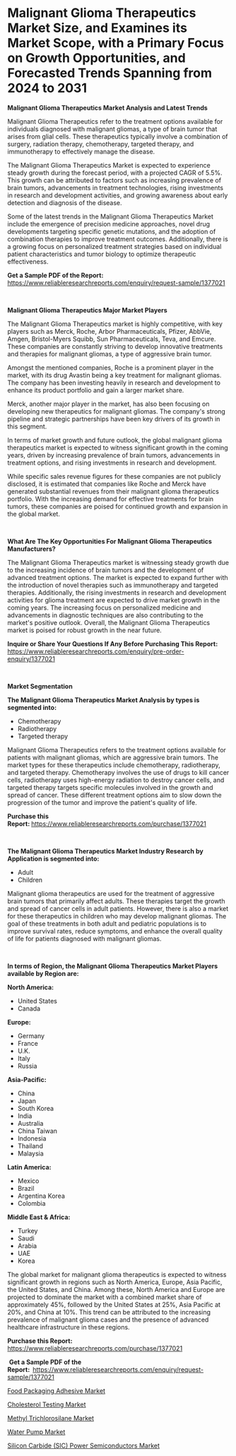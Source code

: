 <p><h1>Malignant Glioma Therapeutics Market Size, and Examines its Market Scope, with a Primary Focus on Growth Opportunities, and Forecasted Trends Spanning from 2024 to 2031</h1></p><p><strong>Malignant Glioma Therapeutics Market Analysis and Latest Trends</strong></p>
<p><p>Malignant Glioma Therapeutics refer to the treatment options available for individuals diagnosed with malignant gliomas, a type of brain tumor that arises from glial cells. These therapeutics typically involve a combination of surgery, radiation therapy, chemotherapy, targeted therapy, and immunotherapy to effectively manage the disease.</p><p>The Malignant Glioma Therapeutics Market is expected to experience steady growth during the forecast period, with a projected CAGR of 5.5%. This growth can be attributed to factors such as increasing prevalence of brain tumors, advancements in treatment technologies, rising investments in research and development activities, and growing awareness about early detection and diagnosis of the disease.</p><p>Some of the latest trends in the Malignant Glioma Therapeutics Market include the emergence of precision medicine approaches, novel drug developments targeting specific genetic mutations, and the adoption of combination therapies to improve treatment outcomes. Additionally, there is a growing focus on personalized treatment strategies based on individual patient characteristics and tumor biology to optimize therapeutic effectiveness.</p></p>
<p><strong>Get a Sample PDF of the Report:&nbsp;</strong> <a href="https://www.reliableresearchreports.com/enquiry/request-sample/1377021">https://www.reliableresearchreports.com/enquiry/request-sample/1377021</a></p>
<p>&nbsp;</p>
<p><strong>Malignant Glioma Therapeutics Major Market Players</strong></p>
<p><p>The Malignant Glioma Therapeutics market is highly competitive, with key players such as Merck, Roche, Arbor Pharmaceuticals, Pfizer, AbbVie, Amgen, Bristol-Myers Squibb, Sun Pharmaceuticals, Teva, and Emcure. These companies are constantly striving to develop innovative treatments and therapies for malignant gliomas, a type of aggressive brain tumor.</p><p>Amongst the mentioned companies, Roche is a prominent player in the market, with its drug Avastin being a key treatment for malignant gliomas. The company has been investing heavily in research and development to enhance its product portfolio and gain a larger market share.</p><p>Merck, another major player in the market, has also been focusing on developing new therapeutics for malignant gliomas. The company's strong pipeline and strategic partnerships have been key drivers of its growth in this segment.</p><p>In terms of market growth and future outlook, the global malignant glioma therapeutics market is expected to witness significant growth in the coming years, driven by increasing prevalence of brain tumors, advancements in treatment options, and rising investments in research and development.</p><p>While specific sales revenue figures for these companies are not publicly disclosed, it is estimated that companies like Roche and Merck have generated substantial revenues from their malignant glioma therapeutics portfolio. With the increasing demand for effective treatments for brain tumors, these companies are poised for continued growth and expansion in the global market.</p></p>
<p>&nbsp;</p>
<p><strong>What Are The Key Opportunities For Malignant Glioma Therapeutics Manufacturers?</strong></p>
<p><p>The Malignant Glioma Therapeutics market is witnessing steady growth due to the increasing incidence of brain tumors and the development of advanced treatment options. The market is expected to expand further with the introduction of novel therapies such as immunotherapy and targeted therapies. Additionally, the rising investments in research and development activities for glioma treatment are expected to drive market growth in the coming years. The increasing focus on personalized medicine and advancements in diagnostic techniques are also contributing to the market's positive outlook. Overall, the Malignant Glioma Therapeutics market is poised for robust growth in the near future.</p></p>
<p><strong>Inquire or Share Your Questions If Any Before Purchasing This Report:</strong> <a href="https://www.reliableresearchreports.com/enquiry/pre-order-enquiry/1377021">https://www.reliableresearchreports.com/enquiry/pre-order-enquiry/1377021</a></p>
<p>&nbsp;</p>
<p><strong>Market Segmentation</strong></p>
<p><strong>The Malignant Glioma Therapeutics Market Analysis by types is segmented into:</strong></p>
<p><ul><li>Chemotherapy</li><li>Radiotherapy</li><li>Targeted therapy</li></ul></p>
<p><p>Malignant Glioma Therapeutics refers to the treatment options available for patients with malignant gliomas, which are aggressive brain tumors. The market types for these therapeutics include chemotherapy, radiotherapy, and targeted therapy. Chemotherapy involves the use of drugs to kill cancer cells, radiotherapy uses high-energy radiation to destroy cancer cells, and targeted therapy targets specific molecules involved in the growth and spread of cancer. These different treatment options aim to slow down the progression of the tumor and improve the patient's quality of life.</p></p>
<p><strong>Purchase this Report:&nbsp;</strong><a href="https://www.reliableresearchreports.com/purchase/1377021">https://www.reliableresearchreports.com/purchase/1377021</a></p>
<p>&nbsp;</p>
<p><strong>The Malignant Glioma Therapeutics Market Industry Research by Application is segmented into:</strong></p>
<p><ul><li>Adult</li><li>Children</li></ul></p>
<p><p>Malignant glioma therapeutics are used for the treatment of aggressive brain tumors that primarily affect adults. These therapies target the growth and spread of cancer cells in adult patients. However, there is also a market for these therapeutics in children who may develop malignant gliomas. The goal of these treatments in both adult and pediatric populations is to improve survival rates, reduce symptoms, and enhance the overall quality of life for patients diagnosed with malignant gliomas.</p></p>
<p>&nbsp;</p>
<p><strong>In terms of Region, the Malignant Glioma Therapeutics Market Players available by Region are:</strong></p>
<p>
    <p> <strong> North America: </strong>
        <ul>
            <li>United States</li>
            <li>Canada</li>
        </ul>
        </p> 
    <p> <strong> Europe: </strong>
        <ul>
            <li>Germany</li>
            <li>France</li>
            <li>U.K.</li>
            <li>Italy</li>
            <li>Russia</li>
        </ul>
        </p> 
    <p> <strong> Asia-Pacific: </strong>
        <ul>
            <li>China</li>
            <li>Japan</li>
            <li>South Korea</li>
            <li>India</li>
            <li>Australia</li>
            <li>China Taiwan</li>
            <li>Indonesia</li>
            <li>Thailand</li>
            <li>Malaysia</li>
        </ul>
        </p> 
    <p> <strong> Latin America: </strong>
        <ul>
            <li>Mexico</li>
            <li>Brazil</li>
            <li>Argentina Korea</li>
            <li>Colombia</li>
        </ul>
        </p> 
    <p> <strong> Middle East & Africa: </strong>
        <ul>
            <li>Turkey</li>
            <li>Saudi</li>
            <li>Arabia</li>
            <li>UAE</li>
            <li>Korea</li>
        </ul>
    </p>
    </p>
<p><p>The global market for malignant glioma therapeutics is expected to witness significant growth in regions such as North America, Europe, Asia Pacific, the United States, and China. Among these, North America and Europe are projected to dominate the market with a combined market share of approximately 45%, followed by the United States at 25%, Asia Pacific at 20%, and China at 10%. This trend can be attributed to the increasing prevalence of malignant glioma cases and the presence of advanced healthcare infrastructure in these regions.</p></p>
<p><strong>Purchase this Report: </strong><a href="https://www.reliableresearchreports.com/purchase/1377021">https://www.reliableresearchreports.com/purchase/1377021</a></p>
<p>&nbsp;<strong>Get a Sample PDF of the Report:&nbsp;&nbsp;</strong><a href="https://www.reliableresearchreports.com/enquiry/request-sample/1377021">https://www.reliableresearchreports.com/enquiry/request-sample/1377021</a></p>
<p><strong></strong></p>
<p><p><a href="https://view.publitas.com/reportprime-1/decoding-the-food-packaging-adhesive-market-a-deep-dive-into-the-latest-market-trends-market-segmentation-and-competitive-analysis/">Food Packaging Adhesive Market</a></p><p><a href="https://pretty-mail-caf.notion.site/Cholesterol-Testing-Market-Offers-Provide-Insightful-Data-for-the-Time-Period-from-2024-to-2031-and--ec64a6ec583a426da9a973d6b8d845d8">Cholesterol Testing Market</a></p><p><a href="https://view.publitas.com/reportprime-1/methyl-trichlorosilane-market-with-the-goal-of-estimating-the-market-size-and-future-growth-potential-of-various-market-segments-based-on-component-applications-end-user-and-region/">Methyl Trichlorosilane Market</a></p><p><a href="https://automatic-knee-4c7.notion.site/Water-Pump-Market-Furnish-Information-about-Market-Size-Market-Share-Market-Dynamics-and-Projecti-ed8131c297c34ca3bd8d63672207d4d8">Water Pump Market</a></p><p><a href="https://woozy-pyroraptor-a1f.notion.site/Silicon-Carbide-SIC-Power-Semiconductors-Market-Size-Share-Trends-Analysis-Report-By-Material--c29efe9984ec40b89ad64e2aee5d4d27">Silicon Carbide (SIC) Power Semiconductors Market</a></p></p>